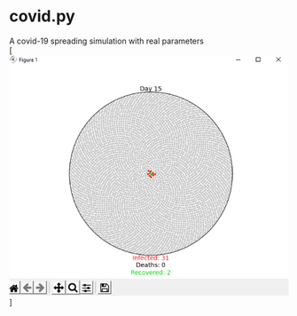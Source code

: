 # covid.py
A covid-19 spreading simulation with real parameters
<br/>
[![Product Name Screen Shot][product-screenshot]]


[product-screenshot]: images/screenshot.png
